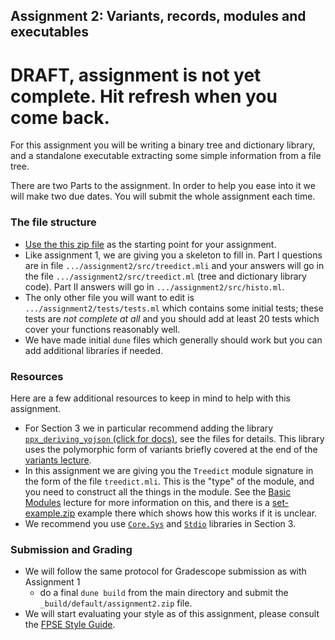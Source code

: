 Assignment 2: Variants, records, modules and executables
--------------------------------------------------------------

# DRAFT, assignment is not yet complete.  Hit refresh when you come back.

For this assignment you will be writing a binary tree and dictionary library,
and a standalone executable extracting some simple information from a file tree.

There are two Parts to the assignment.  In order to help you ease into it we will make two due dates.  You will submit the whole assignment each time.

### The file structure

* [Use the this zip file](assignment2.zip) as the starting point for your assignment. 
* Like assignment 1, we are giving you a skeleton to fill in.  Part I questions are in file `.../assignment2/src/treedict.mli` and your answers will go in the file  `.../assignment2/src/treedict.ml` (tree and dictionary library code). Part II answers will go in `.../assignment2/src/histo.ml`.
* The only other file you will want to edit is `.../assignment2/tests/tests.ml` which contains some initial tests; these tests are *not complete at all* and you should add at least 20 tests which cover your functions reasonably well.
* We have made initial `dune` files which generally should work but you can add additional libraries if needed.

### Resources
Here are a few additional resources to keep in mind to help with this assignment.

* For Section 3 we in particular recommend adding the library [`ppx_deriving_yojson` (click for docs)](https://github.com/ocaml-ppx/ppx_deriving_yojson), see the files for details.  This library uses the polymorphic form of variants briefly covered at the end of the [variants lecture](../variants.html).
* In this assignment we are giving you the `Treedict` module signature in the form of the file `treedict.mli`.  This is the "type" of the module, and you need to construct all the things in the module.  See the [Basic Modules](../basic-modules.html) lecture for more information on this, and there is a [set-example.zip](../examples/set-example.zip) example there which shows how this works if it is unclear.
* We recommend you use [`Core.Sys`](https://ocaml.janestreet.com/ocaml-core/latest/doc/core/Core__/Core_sys/index.html) and [`Stdio`](https://ocaml.janestreet.com/ocaml-core/latest/doc/stdio/Stdio/index.html) libraries in Section 3.

### Submission and Grading
* We will follow the same protocol for Gradescope submission as with Assignment 1
  - do a final `dune build` from the main directory and submit the `_build/default/assignment2.zip` file.
* We will start evaluating your style as of this assignment, please consult the [FPSE Style Guide](../style-guide.html).



